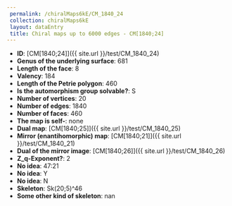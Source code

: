 ```yaml
--- 
 permalink: /chiralMaps6kE/CM_1840_24 
 collection: chiralMaps6kE
 layout: dataEntry
 title: Chiral maps up to 6000 edges - CM[1840;24]
---
```


- **ID**: [CM[1840;24]]({{ site.url }}/test/CM_1840_24)
- **Genus of the underlying surface**: 681
- **Length of the face**: 8
- **Valency**: 184
- **Length of the Petrie polygon**: 460
- **Is the automorphism group solvable?**: S
- **Number of vertices**: 20
- **Number of edges**: 1840
- **Number of faces**: 460
- **The map is self-**: none
- **Dual map**: [CM[1840;25]]({{ site.url }}/test/CM_1840_25)
- **Mirror (enantihomorphic) map**: [CM[1840;21]]({{ site.url }}/test/CM_1840_21)
- **Dual of the mirror image**: [CM[1840;26]]({{ site.url }}/test/CM_1840_26)
- **Z_q-Exponent?**: 2
- **No idea**:  47:21
- **No idea**: Y
- **No idea**: N
- **Skeleton**: Sk(20;5)^46
- **Some other kind of skeleton**: nan

